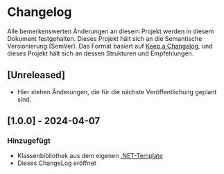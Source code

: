 # Changelog

Alle bemerkenswerten Änderungen an diesem Projekt werden in diesem Dokument festgehalten. Dieses Projekt hält sich an die Semantische Versionierung (SemVer). Das Format basiert auf [Keep a Changelog](https://keepachangelog.com/), und dieses Projekt hält sich an dessen Strukturen und Empfehlungen.

## [Unreleased]

- Hier stehen Änderungen, die für die nächste Veröffentlichung geplant sind.

## [1.0.0] - 2024-04-07

### Hinzugefügt

- Klassenbibliothek aus dem eigenen [.NET-Template](https://github.com/kurmann/Templates)
- Dieses ChangeLog eröffnet
